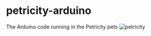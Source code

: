 petricity-arduino
=================

The Arduino code running in the Petricity pets
![petricity](http://static.squarespace.com/static/5134b5dee4b0c6fb04df399f/t/5400b4b9e4b097668945edd5/1409332426885/)
